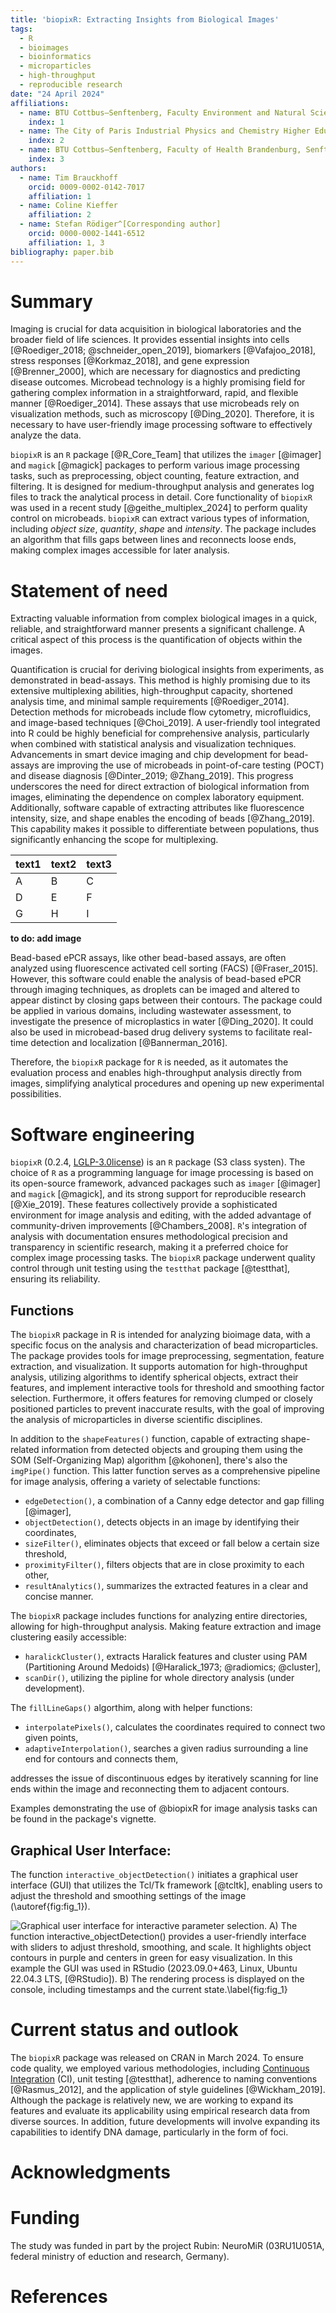```yaml
---
title: 'biopixR: Extracting Insights from Biological Images'
tags:
  - R
  - bioimages
  - bioinformatics
  - microparticles
  - high-throughput
  - reproducible research
date: "24 April 2024"
affiliations:
  - name: BTU Cottbus–Senftenberg, Faculty Environment and Natural Sciences, Senftenberg, Germany
    index: 1
  - name: The City of Paris Industrial Physics and Chemistry Higher Educational Institution, Paris, France
    index: 2
  - name: BTU Cottbus–Senftenberg, Faculty of Health Brandenburg, Senftenberg, Germany
    index: 3
authors:
  - name: Tim Brauckhoff
    orcid: 0009-0002-0142-7017
    affiliation: 1
  - name: Coline Kieffer
    affiliation: 2
  - name: Stefan Rödiger^[Corresponding author]
    orcid: 0000-0002-1441-6512
    affiliation: 1, 3
bibliography: paper.bib
---
```


# Summary

Imaging is crucial for data acquisition in biological laboratories and the
broader field of life sciences. It provides essential insights into cells
[@Roediger_2018; @schneider_open_2019], biomarkers [@Vafajoo_2018], stress responses
[@Korkmaz_2018], and gene expression [@Brenner_2000], which are necessary
for diagnostics and predicting disease outcomes. Microbead technology is a
highly promising field for gathering complex information in a straightforward,
rapid, and flexible manner [@Roediger_2014]. These assays that use microbeads
rely on visualization methods, such as microscopy [@Ding_2020]. Therefore, it
is necessary to have user-friendly image processing software to effectively
analyze the data.

`biopixR` is an `R` package [@R_Core_Team] that utilizes the `imager`
[@imager] and `magick` [@magick] packages to perform various image
processing tasks, such as preprocessing, object counting, feature extraction,
and filtering. It is designed for medium-throughput analysis and generates log
files to track the analytical process in detail. Core functionality of `biopixR` 
was used in a recent study [@geithe_multiplex_2024] to perform quality control 
on microbeads. `biopixR` can extract various
types of information, including *object size*, *quantity*, *shape* and
*intensity*. The package includes an algorithm that fills gaps between lines and
reconnects loose ends, making complex images accessible for later analysis.

# Statement of need

Extracting valuable information from complex biological images in a quick,
reliable, and straightforward manner presents a significant challenge. A
critical aspect of this process is the quantification of objects within the
images.

Quantification is crucial for deriving biological insights from experiments, as
demonstrated in bead-assays. This method is highly promising due to its
extensive multiplexing abilities, high-throughput capacity, shortened analysis
time, and minimal sample requirements [@Roediger_2014]. Detection methods for
microbeads include flow cytometry, microfluidics, and image-based techniques
[@Choi_2019]. A user-friendly tool integrated into R could be highly
beneficial for comprehensive analysis, particularly when combined with
statistical analysis and visualization techniques. Advancements in smart device
imaging and chip development for bead-assays are improving the use of microbeads
in point-of-care testing (POCT) and disease diagnosis [@Dinter_2019;
@Zhang_2019]. This progress underscores the need for direct extraction of
biological information from images, eliminating the dependence on complex
laboratory equipment. Additionally, software capable of extracting attributes
like fluorescence intensity, size, and shape enables the encoding of beads
[@Zhang_2019]. This capability makes it possible to differentiate between
populations, thus significantly enhancing the scope for multiplexing.

text1 | text2 | text3 
--- | --- | ---
A | B | C
D | E | F
G | H | I

**to do: add image**

Bead-based ePCR assays, like other bead-based assays, are often analyzed using
fluorescence activated cell sorting (FACS) [@Fraser_2015]. However, this
software could enable the analysis of bead-based ePCR through imaging
techniques, as droplets can be imaged and altered to appear distinct by closing
gaps between their contours. The package could be applied in various domains,
including wastewater assessment, to investigate the presence of microplastics in
water [@Ding_2020]. It could also be used in microbead-based drug delivery
systems to facilitate real-time detection and localization [@Bannerman_2016].

Therefore, the `biopixR` package for `R` is needed, as it automates the
evaluation process and enables high-throughput analysis directly from images,
simplifying analytical procedures and opening up new experimental possibilities.

# Software engineering

`biopixR` (0.2.4, 
[LGLP-3.0license](https://www.gnu.org/licenses/lgpl-3.0.en.html)) is an `R` 
package (S3 class systen). The choice of `R` as a programming language for image
processing is based on its open-source framework, advanced packages such as
`imager` [@imager] and `magick` [@magick], and its strong support for
reproducible research [@Xie_2019]. These features collectively provide a
sophisticated environment for image analysis and editing, with the added
advantage of community-driven improvements [@Chambers_2008]. `R`'s
integration of analysis with documentation ensures methodological precision and
transparency in scientific research, making it a preferred choice for complex
image processing tasks. The `biopixR` package underwent quality control through
unit testing using the `testthat` package [@testthat], ensuring its
reliability.

## Functions

The `biopixR` package in R is intended for analyzing bioimage data, with a
specific focus on the analysis and characterization of bead microparticles. The
package provides tools for image preprocessing, segmentation, feature
extraction, and visualization. It supports automation for high-throughput
analysis, utilizing algorithms to identify spherical objects, extract their
features, and implement interactive tools for threshold and smoothing factor
selection. Furthermore, it offers features for removing clumped or closely
positioned particles to prevent inaccurate results, with the goal of improving
the analysis of microparticles in diverse scientific disciplines.

In addition to the `shapeFeatures()` function, capable of extracting
shape-related information from detected objects and grouping them using the SOM
(Self-Organizing Map) algorithm [@kohonen], there's also the `imgPipe()`
function. This latter function serves as a comprehensive pipeline for image
analysis, offering a variety of selectable functions:

* `edgeDetection()`, a combination of a Canny edge detector and gap filling [@imager],
* `objectDetection()`, detects objects in an image by identifying their coordinates,
* `sizeFilter()`, eliminates objects that exceed or fall below a certain size threshold,
* `proximityFilter()`, filters objects that are in close proximity to each other,
* `resultAnalytics()`, summarizes the extracted features in a clear and concise manner.

The `biopixR` package includes functions for analyzing entire directories,
allowing for high-throughput analysis. Making feature extraction and image
clustering easily accessible:

* `haralickCluster()`, extracts Haralick features and cluster using PAM (Partitioning Around Medoids) [@Haralick_1973; @radiomics; @cluster],
* `scanDir()`, utilizing the pipline for whole directory analysis (under development).

The `fillLineGaps()` algorthim, along with helper functions:

* `interpolatePixels()`, calculates the coordinates required to connect two given points,
* `adaptiveInterpolation()`, searches a given radius surrounding a line end for contours and connects them,

addresses the issue of discontinuous edges by iteratively scanning for line ends
within the image and reconnecting them to adjacent contours.

Examples demonstrating the use of @biopixR for image analysis tasks can be found
in the package's vignette.

## Graphical User Interface:

The function `interactive_objectDetection()` initiates a graphical user
interface (GUI) that utilizes the Tcl/Tk framework [@tcltk], enabling users to
adjust the threshold and smoothing settings of the image
(\\autoref{fig:fig\_1}).

![Graphical user interface for interactive parameter selection. A) The function `interactive_objectDetection()` provides a user-friendly interface with sliders to adjust threshold, smoothing, and scale. It highlights object contours in purple and centers in green for easy visualization. In this example the GUI was used in `RStudio` (2023.09.0+463, Linux, Ubuntu 22.04.3 LTS, [@RStudio]). B) The rendering process is displayed on the console, including timestamps and the current state.\label{fig:fig_1}](fig_1.png)

# Current status and outlook

The `biopixR` package was released on 
CRAN in March 2024. To ensure code quality, we employed various methodologies, 
including [Continuous Integration](https://github.com/Brauckhoff/biopixR/blob/main/.github/workflows/R-CMD-check.yml)
(CI), unit testing [@testthat], adherence to naming conventions
[@Rasmus_2012], and the application of style guidelines [@Wickham_2019].
Although the package is relatively new, we are working to expand its features
and evaluate its applicability using empirical research data from diverse
sources. In addition, future developments will involve expanding its
capabilities to identify DNA damage, particularly in the form of foci.

# Acknowledgments



# Funding

The study was funded in part by the project Rubin: NeuroMiR (03RU1U051A, federal ministry of eduction and research, Germany).

# References

